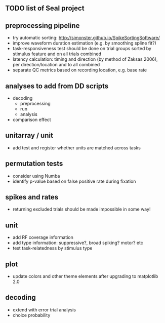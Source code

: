 TODO list of Seal project
-------------------------


preprocessing pipeline
----------------------
  - try automatic sorting: http://simonster.github.io/SpikeSortingSoftware/
  - improve waveform duration estimation (e.g. by smoothing spline fit?)
  - task-responsiveness test should be done on trial groups sorted by stimulus feature and on all trials combined
  - latency calculation: timing and direction (by method of Zaksas 2006), per direction/location and to all combined
  - separate QC metrics based on recording location, e.g. base rate


analyses to add from DD scripts
-------------------------------
  - decoding
    - preprocessing
    - run
    - analysis
  - comparison effect


unitarray / unit
----------------
  - add test and register whether units are matched across tasks


permutation tests
-----------------
  - consider using Numba
  - identify p-value based on false positive rate during fixation


spikes and rates
----------------
  - returning excluded trials should be made impossible in some way!


unit
----
  - add RF coverage information
  - add type information: suppressive?, broad spiking? motor? etc
  - test task-relatedness by stimulus type


plot
----
  - update colors and other theme elements after upgrading to matplotlib 2.0



decoding
--------
  - extend with error trial analysis
  - choice probability

